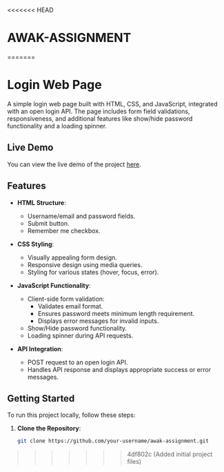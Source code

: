 <<<<<<< HEAD
# AWAK-ASSIGNMENT
=======
# Login Web Page

A simple login web page built with HTML, CSS, and JavaScript, integrated with an open login API. The page includes form field validations, responsiveness, and additional features like show/hide password functionality and a loading spinner.

## Live Demo

You can view the live demo of the project [here](https://pankajps1.github.io/awak-assignment/).

## Features

- **HTML Structure**:
  - Username/email and password fields.
  - Submit button.
  - Remember me checkbox.

- **CSS Styling**:
  - Visually appealing form design.
  - Responsive design using media queries.
  - Styling for various states (hover, focus, error).

- **JavaScript Functionality**:
  - Client-side form validation:
    - Validates email format.
    - Ensures password meets minimum length requirement.
    - Displays error messages for invalid inputs.
  - Show/Hide password functionality.
  - Loading spinner during API requests.

- **API Integration**:
  - POST request to an open login API.
  - Handles API response and displays appropriate success or error messages.

## Getting Started

To run this project locally, follow these steps:

1. **Clone the Repository**:
   ```bash
   git clone https://github.com/your-username/awak-assignment.git
>>>>>>> 4df802c (Added initial project files)
